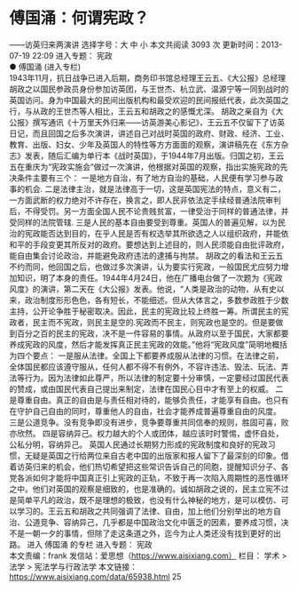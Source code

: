 # 傅国涌：何谓宪政？

——访英归来两演讲
选择字号：大 中 小   本文共阅读 3093 次 更新时间：2013-07-19 22:09
进入专题： 宪政  
● 傅国涌 (进入专栏)  
1943年11月，抗日战争已进入后期，商务印书馆总经理王云五、《大公报》总经理胡政之以国民参政员身份参加访英团，与王世杰、杭立武、温源宁等一同到战时的英国访问。身为中国最大的民间出版机构和最受欢迎的民间报纸代表，此次英国之行，与从政的王世杰等人相比，王云五和胡政之的感慨尤深。
胡政之亲自为《大公报》撰写通讯《十万里天外归来——访英游美心影记》，王云五不仅留下了访英日记，而且回国之后多次演讲，讲述自己对战时英国的政府、财政、经济、工业、教育、出版、妇女、少年及英国人的特性等方方面面的观察，演讲稿先在《东方杂志》发表，随后汇编为单行本《战时英国》，于1944年7月出版。归国之初，王云五在重庆为“宪政实施会”做过一次演讲，他根据对英国的观察，指出实施宪政的先决条件主要有三个：
一是地方自治，有了地方自治的基础，人民便有学习参与政事的机会.
二是法律主治，就是法律高于一切，这是英国宪法的特点，意义有二，一方面武断的权力绝对不许存在，换言之，即人民非依法定手续经普通法院审判后，不得受罚。另一方面全国人民不论贵贱贫富，一律受治于同样的普通法律，并受同样的法院管辖.
三是人民的基本自由要受到尊重。英国人的普遍见解，以为民治的宪政能否达到目的，在乎人民是否有权选举其所欲选之人以组织政府，并能依和平的手段变更其所反对的政府。要想达到上述目的，则人民须能自由批评政府，能自由集会讨论政治，并能避免政府违法的逮捕与拘禁。
胡政之的看法和王云五不约而同，他回国之后，也做过多次演讲，认为要实行宪政，一般国民尤应努力增加知识，明了本身的责任。1944年4月24日，他在广播电台做了一次题为《宪政风度》的演讲，第二天在《大公报》发表。他说，“人类是政治的动物，从有史以来，政治制度形形色色，各有短长，不能细述。但从大体言之，多数参政胜于少数主持，公开论争胜于秘密取决。因此，民主的宪政比较上终胜一筹。所谓民主的宪政者，民主而不宪政，则民主是空的.宪政而不民主，则宪政也是空的。但是要做到百分之百的民主的宪政，决不是一件容易的事情。从政府以至于国民，大家都要养成宪政的风度，然后才能发挥真正民主宪政的效能。”他将“宪政风度”简明地概括为四个要点：
一是服从法律。全国上下都要养成服从法律的习惯。在法律之前，全体国民都应该遵守服从，任何人都不得不有例外，不容许违法、毁法、玩法、弄法等行为。因为法律如此尊严，所以法律的制定要十分审慎，一定要经过国民代表的赞成，或由国民代表自己提出来制定，法律在国民心目中才有至上的权威。
二是尊重自由。真正的自由是与责任相对待的，能够负责任，才能享有自由。也只有在守护自己自由的同时，尊重他人的自由，社会才能养成普遍尊重自由的风度。
三是公道竞争。没有竞争即没有进步，竞争要尊重共同信奉的规则，胜固可喜，败亦欣然。
四是容纳异己。权力越大的个人或团体，越应该时时警惕，虚怀自处，公私分明，容纳异己。
英国人民通过长期努力形成的宪政制度和良好的宪政习惯，无疑是英国之行给两位来自古老中国的出版家和报人留下了最深刻的印象。借着访英归来的机会，他们热切希望把这些常识告诉自己的同胞，提醒知识分子、各党各派如何才能将中国真正引上宪政的正轨，不致于再一次陷入周期性的恶性循环之中。他们对英国的观察是细致的，也是准确的。诚如胡政之说的，民主立宪不过是简单平凡的政治，既不是理想的极致，也没有什么神秘的地方，是可以模仿、可以学习的。王云五和胡政之共同强调了法律、自由，加上他们分别举出的地方自治、公道竞争、容纳异己，几乎都是中国政治文化中匮乏的因素，要养成习惯，决不是一朝一夕的事情，但除了走这条道之外，迄今为止人类还没有找到更好的出路。
进入 傅国涌 的专栏     进入专题： 宪政  
本文责编：frank
发信站：爱思想（https://www.aisixiang.com）
栏目： 学术 > 法学 > 宪法学与行政法学
本文链接：https://www.aisixiang.com/data/65938.html
25